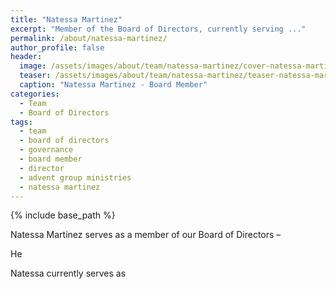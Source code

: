 ```yaml
---
title: "Natessa Martinez"
excerpt: "Member of the Board of Directors, currently serving ..."
permalink: /about/natessa-martinez/
author_profile: false
header:
  image: /assets/images/about/team/natessa-martinez/cover-natessa-martinez.jpg
  teaser: /assets/images/about/team/natessa-martinez/teaser-natessa-martinez.jpg
  caption: "Natessa Martinez - Board Member"
categories:
  - Team
  - Board of Directors
tags:
  - team
  - board of directors
  - governance
  - board member
  - director
  - advent group ministries
  - natessa martinez
---
```


{% include base_path %}

Natessa Martinez serves as a member of our Board of Directors –

He

Natessa currently serves as
